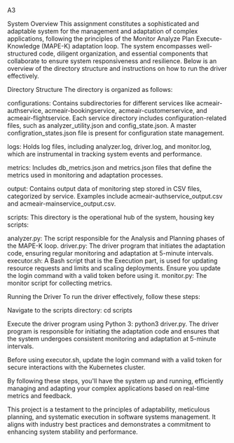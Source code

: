 A3

System Overview
This assignment constitutes a sophisticated and adaptable system for the management and adaptation of complex applications, following the principles of the Monitor Analyze Plan Execute-Knowledge (MAPE-K) adaptation loop. The system encompasses well-structured code, diligent organization, and essential components that collaborate to ensure system responsiveness and resilience. Below is an overview of the directory structure and instructions on how to run the driver effectively.

Directory Structure
The directory is organized as follows:

configurations: Contains subdirectories for different services like acmeair-authservice, acmeair-bookingservice, acmeair-customerservice, and acmeair-flightservice. Each service directory includes configuration-related files, such as analyzer_utility.json and config_state.json. A master configration_states.json file is present for configuration state management.

logs: Holds log files, including analyzer.log, driver.log, and monitor.log, which are instrumental in tracking system events and performance.

metrics: Includes db_metrics.json and metrics.json files that define the metrics used in monitoring and adaptation processes.

output: Contains output data of monitoring step stored in CSV files, categorized by service. Examples include acmeair-authservice_output.csv and acmeair-mainservice_output.csv.

scripts: This directory is the operational hub of the system, housing key scripts:

analyzer.py: The script responsible for the Analysis and Planning phases of the MAPE-K loop.
driver.py: The driver program that initiates the adaptation code, ensuring regular monitoring and adaptation at 5-minute intervals.
executor.sh: A Bash script that is the Execution part, is used for updating resource requests and limits and scaling deployments. Ensure you update the login command with a valid token before using it. 
monitor.py: The monitor script for collecting metrics.

Running the Driver
To run the driver effectively, follow these steps:

Navigate to the scripts directory: cd scripts

Execute the driver program using Python 3: python3 driver.py. The driver program is responsible for initiating the adaptation code and ensures that the system undergoes consistent monitoring and adaptation at 5-minute intervals.

Before using executor.sh, update the login command with a valid token for secure interactions with the Kubernetes cluster.

By following these steps, you'll have the system up and running, efficiently managing and adapting your complex applications based on real-time metrics and feedback.

This project is a testament to the principles of adaptability, meticulous planning, and systematic execution in software systems management. It aligns with industry best practices and demonstrates a commitment to enhancing system stability and performance.